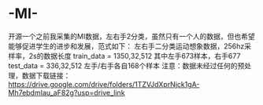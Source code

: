 # -MI-
开源一个之前我采集的MI数据，左右手2分类，虽然只有一个人的数据，但也希望能够促进学生的进步和发展，范式如下：
左右手二分类运动想象数据，256hz采样率，2s的数据长度
train_data = 1350,32,512 
其中左手673样本，右手677
test_data = 336,32,512
左手/右手各自168个样本
注意：数据未经过任何的预处理，数据下载链接：
https://drive.google.com/drive/folders/1TZVJdXprNjck1gA-Mh7ebdmIau_aF82g?usp=drive_link

